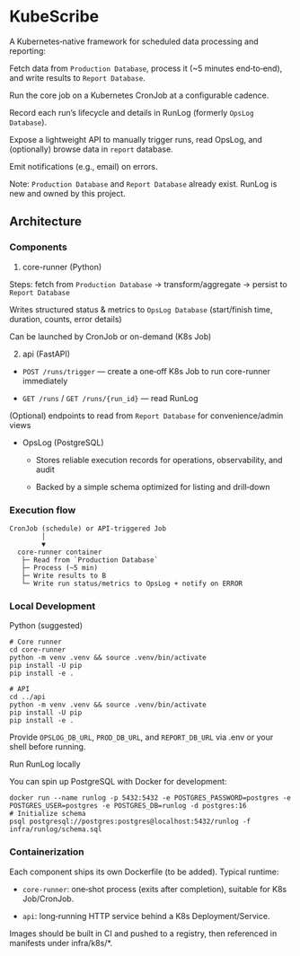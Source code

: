 # KubeScribe
A Kubernetes‑native framework for scheduled data processing and reporting:

Fetch data from `Production Database`, process it (~5 minutes end‑to‑end), and write results to `Report Database`.

Run the core job on a Kubernetes CronJob at a configurable cadence.

Record each run’s lifecycle and details in RunLog (formerly `OpsLog Database`).

Expose a lightweight API to manually trigger runs, read OpsLog, and (optionally) browse data in `report` database.

Emit notifications (e.g., email) on errors.

Note: `Production Database` and `Report Database` already exist. RunLog is new and owned by this project.

## Architecture
### Components

1. core-runner (Python)

Steps: fetch from `Production Database` → transform/aggregate → persist to `Report Database`

Writes structured status & metrics to `OpsLog Database` (start/finish time, duration, counts, error details)

Can be launched by CronJob or on-demand (K8s Job)

2. api (FastAPI)

 - `POST /runs/trigger` — create a one‑off K8s Job to run core-runner immediately

 - `GET /runs` / `GET /runs/{run_id}` — read RunLog

(Optional) endpoints to read from `Report Database` for convenience/admin views

 - OpsLog (PostgreSQL)

   - Stores reliable execution records for operations, observability, and audit

   - Backed by a simple schema optimized for listing and drill‑down


### Execution flow
```
CronJob (schedule) or API-triggered Job
        │
        ▼
  core-runner container
   ├─ Read from `Production Database`
   ├─ Process (~5 min)
   ├─ Write results to B
   └─ Write run status/metrics to OpsLog + notify on ERROR

```

### Local Development
Python (suggested)
```
# Core runner
cd core-runner
python -m venv .venv && source .venv/bin/activate
pip install -U pip
pip install -e .

# API
cd ../api
python -m venv .venv && source .venv/bin/activate
pip install -U pip
pip install -e .
```

Provide `OPSLOG_DB_URL`, `PROD_DB_URL`, and `REPORT_DB_URL` via .env or your shell before running.

Run RunLog locally

You can spin up PostgreSQL with Docker for development:
```
docker run --name runlog -p 5432:5432 -e POSTGRES_PASSWORD=postgres -e POSTGRES_USER=postgres -e POSTGRES_DB=runlog -d postgres:16
# Initialize schema
psql postgresql://postgres:postgres@localhost:5432/runlog -f infra/runlog/schema.sql
```


### Containerization
Each component ships its own Dockerfile (to be added). Typical runtime:

- `core-runner`: one‑shot process (exits after completion), suitable for K8s Job/CronJob.

- `api`: long‑running HTTP service behind a K8s Deployment/Service.

Images should be built in CI and pushed to a registry, then referenced in manifests under infra/k8s/*.